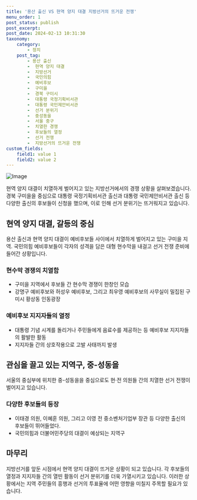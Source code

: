```yaml
---
title: '용산 출신 VS 현역 양지 대결 지방선거의 뜨거운 전쟁'
menu_order: 1
post_status: publish
post_excerpt: 
post_date: 2024-02-13 10:31:30
taxonomy:
    category:
        - 정치
    post_tag:
        - 용산 출신
        -  현역 양지 대결
        -  지방선거
        -  국민의힘
        -  예비후보
        -  구미을
        -  경북 구미시
        -  대통령 국정기획비서관
        -  대통령 국민제안비서관
        -  선거 분위기
        -  중성동을
        -  서울 중구
        -  치열한 경쟁
        -  후보들의 열정
        -  선거 전쟁
        -  지방선거의 뜨거운 전쟁
custom_fields:
    field1: value 1
    field2: value 2
---
```


![Image](https://imgnews.pstatic.net/image/020/2024/02/13/0003547553_001_20240213030123405.jpg?type=w647)

현역 양지 대결이 치열하게 벌어지고 있는 지방선거에서의 경쟁 상황을 살펴보겠습니다. 경북 구미을을 중심으로 대통령 국정기획비서관 출신과 대통령 국민제안비서관 출신 등 다양한 출신의 후보들이 신청을 했으며, 이로 인해 선거 분위기는 뜨거워지고 있습니다.
## 현역 양지 대결, 갈등의 중심  
용산 출신과 현역 양지 대결이 예비후보들 사이에서 치열하게 벌어지고 있는 구미을 지역. 국민의힘 예비후보들이 각자의 성격을 담은 대형 현수막을 내걸고 선거 전쟁 준비에 들어간 상황입니다.
### 현수막 경쟁의 치열함  
- 구미을 지역에서 후보들 간 현수막 경쟁이 한창인 모습
- 강명구 예비후보와 허성우 예비후보, 그리고 최우영 예비후보의 사무실이 밀집된 구미시 황상동 인동광장
### 예비후보 지지자들의 열정  
- 대통령 기념 시계를 돌리거나 주민들에게 음료수를 제공하는 등 예비후보 지지자들의 활발한 활동
- 지지자들 간의 상호작용으로 고발 사태까지 발생
## 관심을 끌고 있는 지역구, 중-성동을  
서울의 중심부에 위치한 중-성동을을 중심으로도 현·전 의원들 간의 치열한 선거 전쟁이 벌어지고 있습니다.
### 다양한 후보들의 등장  
- 이태경 의원, 이혜훈 의원, 그리고 이영 전 중소벤처기업부 장관 등 다양한 출신의 후보들이 뛰어들었다.
- 국민의힘과 더불어민주당의 대결이 예상되는 지역구
## 마무리  
지방선거를 앞둔 시점에서 현역 양지 대결이 뜨거운 상황이 되고 있습니다. 각 후보들의 열정과 지지자들 간의 열띤 활동이 선거 분위기를 더욱 가열시키고 있습니다. 이러한 상황에서는 지역 주민들의 흥행과 선거의 투표율에 어떤 영향을 미칠지 주목할 필요가 있습니다.
